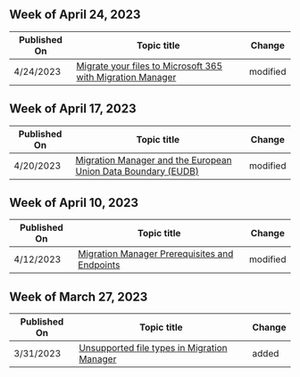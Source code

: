 <!-- This file is generated automatically each week. Changes made to this file will be overwritten.-->



## Week of April 24, 2023


| Published On |Topic title | Change |
|------|------------|--------|
| 4/24/2023 | [Migrate your files to Microsoft 365 with Migration Manager](/SharepointMigration/mm-get-started) | modified |


## Week of April 17, 2023


| Published On |Topic title | Change |
|------|------------|--------|
| 4/20/2023 | [Migration Manager and the European Union Data Boundary (EUDB)](/SharepointMigration/mm-eudb) | modified |


## Week of April 10, 2023


| Published On |Topic title | Change |
|------|------------|--------|
| 4/12/2023 | [Migration Manager Prerequisites and Endpoints](/SharepointMigration/mm-prerequisites) | modified |


## Week of March 27, 2023


| Published On |Topic title | Change |
|------|------------|--------|
| 3/31/2023 | [Unsupported file types in Migration Manager](/SharepointMigration/mm-unsupported-files) | added |
